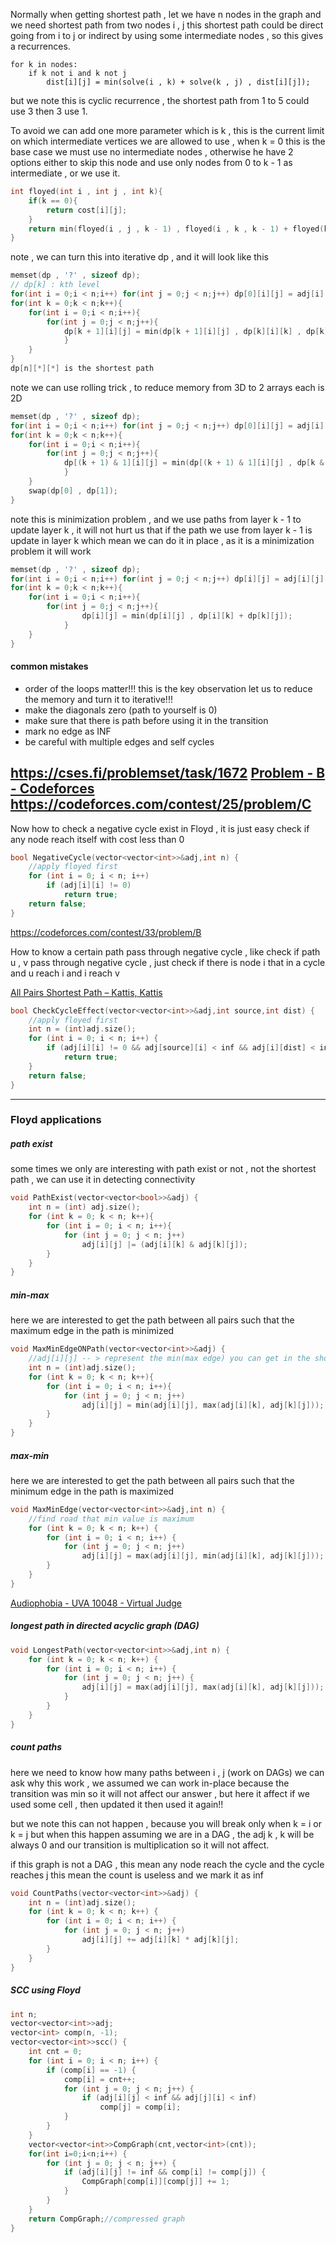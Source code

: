 Normally when getting shortest path , let we have n nodes in the graph and we need shortest path from two nodes i , j  this shortest path could be direct going from i to j or indirect by using some intermediate nodes , so this gives a recurrences.

```pesudo-code 
for k in nodes:
	if k not i and k not j
		dist[i][j] = min(solve(i , k) + solve(k , j) , dist[i][j]);
```

but we note this is cyclic recurrence , the shortest path from 1 to 5 could use 3 then 3 use 1.

To avoid we can add one more parameter which is k , this is the current limit on which intermediate vertices we are allowed to use , when k = 0 this is the base case we must use no intermediate nodes , otherwise he have 2 options either to skip this node and use only nodes from 0 to k - 1 as intermediate , or we use it.

```cpp
int floyed(int i , int j , int k){
	if(k == 0){
		return cost[i][j];
	}
	return min(floyed(i , j , k - 1) , floyed(i , k , k - 1) + floyed(k , j , k - 1));
}
```

note , we can turn this into iterative dp , and it will look like this

```cpp
memset(dp , '?' , sizeof dp);
// dp[k] : kth level
for(int i = 0;i < n;i++) for(int j = 0;j < n;j++) dp[0][i][j] = adj[i][j];
for(int k = 0;k < n;k++){
	for(int i = 0;i < n;i++){
		for(int j = 0;j < n;j++){
			dp[k + 1][i][j] = min(dp[k + 1][i][j] , dp[k][i][k] , dp[k][k][j]);
			}
	}
}
dp[n][*][*] is the shortest path 
```

note we can use rolling trick , to reduce memory from 3D to 2 arrays each is 2D

```cpp
memset(dp , '?' , sizeof dp);
for(int i = 0;i < n;i++) for(int j = 0;j < n;j++) dp[0][i][j] = adj[i][j];
for(int k = 0;k < n;k++){
	for(int i = 0;i < n;i++){
		for(int j = 0;j < n;j++){
			dp[(k + 1) & 1][i][j] = min(dp[(k + 1) & 1][i][j] , dp[k & 1][i][k] + dp[k & 1][k][j]);
			}
	}
	swap(dp[0] , dp[1]);
}
```

note this is minimization problem , and we use paths from layer k - 1 to update layer k , it will not hurt us that if the path we use from layer k - 1 is update in layer k which mean we can do it in place , as it is a minimization problem it will work

```cpp
memset(dp , '?' , sizeof dp);
for(int i = 0;i < n;i++) for(int j = 0;j < n;j++) dp[i][j] = adj[i][j];
for(int k = 0;k < n;k++){
	for(int i = 0;i < n;i++){
		for(int j = 0;j < n;j++){
				dp[i][j] = min(dp[i][j] , dp[i][k] + dp[k][j]);
			}
	}
}
```

#### common mistakes 
- order of the loops matter!!! this is the key observation let us to reduce the memory and turn it to iterative!!!
- make the diagonals zero (path to yourself is 0)
- make sure that there is path before using it in the transition
- mark no edge as INF
- be careful with multiple edges and self cycles

https://cses.fi/problemset/task/1672
[Problem - B - Codeforces](https://codeforces.com/contest/295/problem/B)
https://codeforces.com/contest/25/problem/C
---
Now how to check a negative cycle exist in Floyd , it is just easy check if any node reach itself with cost less than 0

```cpp
bool NegativeCycle(vector<vector<int>>&adj,int n) {
    //apply floyed first
    for (int i = 0; i < n; i++)
        if (adj[i][i] != 0)
            return true;
    return false;
}
```

https://codeforces.com/contest/33/problem/B

How to know a certain path pass through negative cycle , like check if path u , v pass through negative cycle , just check if there is node i that in a cycle and u reach i and i reach v

[All Pairs Shortest Path – Kattis, Kattis](https://open.kattis.com/problems/allpairspath)

```cpp
bool CheckCycleEffect(vector<vector<int>>&adj,int source,int dist) {
    //apply floyed first
    int n = (int)adj.size();
    for (int i = 0; i < n; i++) {
        if (adj[i][i] != 0 && adj[source][i] < inf && adj[i][dist] < inf)
            return true;
    }
    return false;
}
```

---
### Floyd applications

##### path exist
some times we only are interesting with path exist or not , not the shortest path , we can use it in detecting connectivity 

```cpp
void PathExist(vector<vector<bool>>&adj) {
    int n = (int) adj.size();
    for (int k = 0; k < n; k++){
        for (int i = 0; i < n; i++){
            for (int j = 0; j < n; j++)
                adj[i][j] |= (adj[i][k] & adj[k][j]);
        }
    }
}
```

##### min-max
here we are interested to get the path between all pairs such that the maximum edge in the path is minimized

```cpp
void MaxMinEdgeONPath(vector<vector<int>>&adj) {
    //adj[i][j] -- > represent the min(max edge) you can get in the shortest path between i , j
    int n = (int)adj.size();
    for (int k = 0; k < n; k++){
        for (int i = 0; i < n; i++){
            for (int j = 0; j < n; j++)
                adj[i][j] = min(adj[i][j], max(adj[i][k], adj[k][j]));
        }
    }
}
```

##### max-min
here we are interested to get the path between all pairs such that the minimum edge in the path is maximized 

```cpp
void MaxMinEdge(vector<vector<int>>&adj,int n) {
    //find road that min value is maximum
    for (int k = 0; k < n; k++) {
        for (int i = 0; i < n; i++) {
            for (int j = 0; j < n; j++)
                adj[i][j] = max(adj[i][j], min(adj[i][k], adj[k][j]));
        }
    }
}
```
[Audiophobia - UVA 10048 - Virtual Judge](https://vjudge.net/problem/UVA-10048)

##### longest path in directed acyclic graph (DAG)

```cpp
void LongestPath(vector<vector<int>>&adj,int n) {
    for (int k = 0; k < n; k++) {
        for (int i = 0; i < n; i++) {
            for (int j = 0; j < n; j++) {
                adj[i][j] = max(adj[i][j], max(adj[i][k], adj[k][j]));
            }
        }
    }
}
```

##### count paths
here we need to know how many paths between i , j (work on DAGs) 
we can ask why this work , we assumed we can work in-place because the transition was min so it will not affect our answer , but here it affect if we used some cell , then updated it then used it again!!

but we note this can not happen , because you will break only when k = i or k = j but when this happen assuming we are in a DAG , the adj k , k will be always 0 and our transition is multiplication so it will not affect.

if this graph is not a DAG , this mean any node reach the cycle and the cycle reaches j this mean the count is useless and we mark it as inf

```cpp
void CountPaths(vector<vector<int>>&adj) {
    int n = (int)adj.size();
    for (int k = 0; k < n; k++) {
        for (int i = 0; i < n; i++) {
            for (int j = 0; j < n; j++)
                adj[i][j] += adj[i][k] * adj[k][j];
        }
    }
}
```

##### SCC using Floyd

```cpp
int n;
vector<vector<int>>adj;
vector<int> comp(n, -1);
vector<vector<int>>scc() {
    int cnt = 0;
    for (int i = 0; i < n; i++) {
        if (comp[i] == -1) {
            comp[i] = cnt++;
            for (int j = 0; j < n; j++) {
                if (adj[i][j] < inf && adj[j][i] < inf)
                    comp[j] = comp[i];
            }
        }
    }
    vector<vector<int>>CompGraph(cnt,vector<int>(cnt));
    for(int i=0;i<n;i++) {
        for (int j = 0; j < n; j++) {
            if (adj[i][j] != inf && comp[i] != comp[j]) {
                CompGraph[comp[i]][comp[j]] += 1;
            }
        }
    }
    return CompGraph;//compressed graph
}
```

